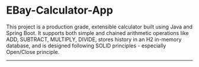 # EBay-Calculator-App

This project is a production grade, extensible calculator built using Java and Spring Boot. It supports both simple and chained arithmetic operations like ADD, SUBTRACT, MULTIPLY, DIVIDE, stores history in an H2 in-memory database, and is designed following SOLID principles - especially Open/Close principle.

---